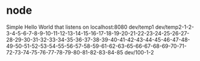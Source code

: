 # node 

Simple Hello World that listens on localhost:8080
dev/temp1
dev/temp2-1-2-3-4-5-6-7-8-9-10-11-12-13-14-15-16-17-18-19-20-21-22-23-24-25-26-27-28-29-30-31-32-33-34-35-36-37-38-39-40-41-42-43-44-45-46-47-48-49-50-51-52-53-54-55-56-57-58-59-61-62-63-65-66-67-68-69-70-71-72-73-74-75-76-77-78-79-80-81-82-83-84-85
dev/100-1-2

